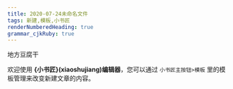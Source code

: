 ```yaml
---
title: 2020-07-24未命名文件 
tags: 新建,模板,小书匠
renderNumberedHeading: true
grammar_cjkRuby: true
---
```

地方豆腐干

欢迎使用 **{小书匠}(xiaoshujiang)编辑器**，您可以通过 `小书匠主按钮>模板` 里的模板管理来改变新建文章的内容。